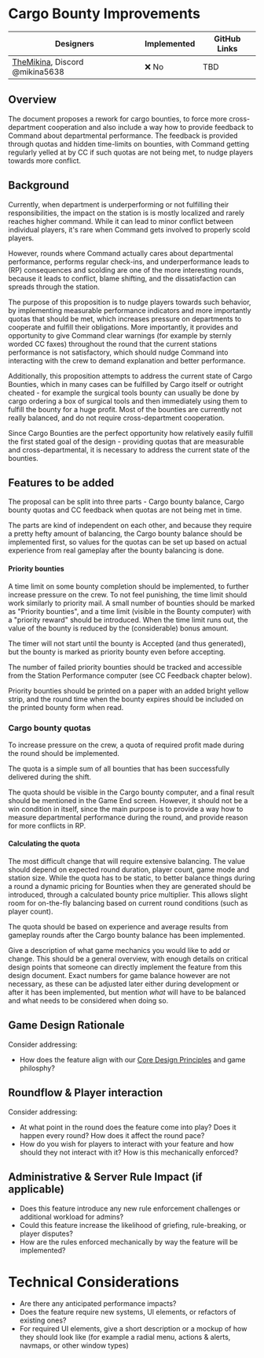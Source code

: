 # Cargo Bounty Improvements

| Designers | Implemented | GitHub Links |
|---|---|---|
| [TheMikina](https://github.com/TheMikina), Discord @mikina5638 | :x: No | TBD |

## Overview

The document proposes a rework for cargo bounties, to force more cross-department cooperation and also include a way how to provide feedback to Command about departmental performance. The feedback is provided through quotas and hidden time-limits on bounties, with Command getting regularly yelled at by CC if such quotas are not being met, to nudge players towards more conflict.

## Background

Currently, when department is underperforming or not fulfilling their responsibilities, the impact on the station is is mostly localized and rarely reaches higher command. While it can lead to minor conflict between individual players, it's rare when Command gets involved to properly scold players.

However, rounds where Command actually cares about departmental performance, performs regular check-ins, and underperformance leads to (RP) consequences and scolding are one of the more interesting rounds, because it leads to conflict, blame shifting, and the dissatisfaction can spreads through the station.

The purpose of this proposition is to nudge players towards such behavior, by implementing measurable performance indicators and more importantly quotas that should be met, which increases pressure on departments to cooperate and fulfill their obligations. More importantly, it provides and opportunity to give Command clear warnings (for example by sternly worded CC faxes) throughout the round that the current stations performance is not satisfactory, which should nudge Command into interacting with the crew to demand explanation and better performance.

Additionally, this proposition attempts to address the current state of Cargo Bounties, which in many cases can be fulfilled by Cargo itself or outright cheated - for example the surgical tools bounty can usually be done by cargo ordering a box of surgical tools and then immediately using them to fulfill the bounty for a huge profit. Most of the bounties are currently not really balanced, and do not require cross-department cooperation.

Since Cargo Bounties are the perfect opportunity how relatively easily fulfill the first stated goal of the design - providing quotas that are measurable and cross-departmental, it is necessary to address the current state of the bounties.

## Features to be added

The proposal can be split into three parts - Cargo bounty balance, Cargo bounty quotas and CC feedback when quotas are not being met in time.

The parts are kind of independent on each other, and because they require a pretty hefty amount of balancing, the Cargo bounty balance should be implemented first, so values for the quotas can be set up based on actual experience from real gameplay after the bounty balancing is done.

#### Priority bounties

A time limit on some bounty completion should be implemented, to further increase pressure on the crew. To not feel punishing, the time limit should work similarly to priority mail. A small number of bounties should be marked as "Priority bounties", and a time limit (visible in the Bounty computer) with a "priority reward" should be introduced. When the time limit runs out, the value of the bounty is reduced by the (considerable) bonus amount.

The timer will not start until the bounty is Accepted (and thus generated), but the bounty is marked as priority bounty even before accepting.

The number of failed priority bounties should be tracked and accessible from the Station Performance computer (see CC Feedback chapter below).

Priority bounties should be printed on a paper with an added bright yellow strip, and the round time when the bounty expires should be included on the printed bounty form when read.

### Cargo bounty quotas

To increase pressure on the crew, a quota of required profit made during the round should be implemented.

The quota is a simple sum of all bounties that has been successfully delivered during the shift.

The quota should be visible in the Cargo bounty computer, and a final result should be mentioned in the Game End screen. However, it should not be a win condition in itself, since the main purpose is to provide a way how to measure departmental performance during the round, and provide reason for more conflicts in RP.

#### Calculating the quota

The most difficult change that will require extensive balancing. The value should depend on expected round duration, player count, game mode and station size. While the quota has to be static, to better balance things during a round a dynamic pricing for Bounties when they are generated should be introduced, through a calculated bounty price multiplier. This allows slight room for on-the-fly balancing based on current round conditions (such as player count).

The quota should be based on experience and average results from gameplay rounds after the Cargo bounty balance has been implemented.

Give a description of what game mechanics you would like to add or change. This should be a general overview, with enough details on critical design points that someone can directly implement the feature from this design document. Exact numbers for game balance however are not necessary, as these can be adjusted later either during development or after it has been implemented, but mention *what* will have to be balanced and what needs to be considered when doing so.

## Game Design Rationale

Consider addressing:

- How does the feature align with our [Core Design Principles](../design/design-principles.md) and game philosphy?

## Roundflow & Player interaction

Consider addressing:

- At what point in the round does the feature come into play? Does it happen every round? How does it affect the round pace?
- How do you wish for players to interact with your feature and how should they not interact with it? How is this mechanically enforced?

## Administrative & Server Rule Impact (if applicable)

- Does this feature introduce any new rule enforcement challenges or additional workload for admins?
- Could this feature increase the likelihood of griefing, rule-breaking, or player disputes?
- How are the rules enforced mechanically by way the feature will be implemented?

# Technical Considerations

- Are there any anticipated performance impacts?
- Does the feature require new systems, UI elements, or refactors of existing ones?
- For required UI elements, give a short description or a mockup of how they should look like (for example a radial menu, actions & alerts, navmaps, or other window types)
